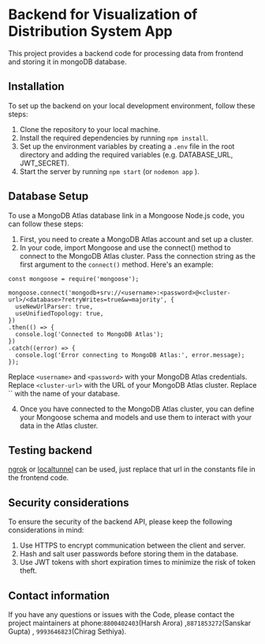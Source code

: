 # Backend for Visualization of Distribution System App

This project provides a backend code for processing data from frontend and storing it in mongoDB database.

## Installation 

To set up the backend on your local development environment, follow these steps:

1. Clone the repository to your local machine.
2. Install the required dependencies by running `npm install`.
3. Set up the environment variables by creating a `.env` file in the root directory and adding the required variables (e.g. DATABASE_URL, JWT_SECRET).
4. Start the server by running `npm start` (or `nodemon app` ).

## Database Setup

To use a MongoDB Atlas database link in a Mongoose Node.js code, you can follow these steps:

1. First, you need to create a MongoDB Atlas account and set up a cluster.
2. In your code, import Mongoose and use the connect() method to connect to the MongoDB Atlas cluster. Pass the connection string as the first argument to the `connect()` method. Here's an example:

```
const mongoose = require('mongoose');

mongoose.connect('mongodb+srv://<username>:<password>@<cluster-url>/<database>?retryWrites=true&w=majority', {
  useNewUrlParser: true,
  useUnifiedTopology: true,
})
.then(() => {
  console.log('Connected to MongoDB Atlas');
})
.catch((error) => {
  console.log('Error connecting to MongoDB Atlas:', error.message);
});

```

Replace `<username>` and `<password>` with your MongoDB Atlas credentials. Replace `<cluster-url>` with the URL of your MongoDB Atlas cluster. Replace `` with the name of your database.

4. Once you have connected to the MongoDB Atlas cluster, you can define your Mongoose schema and models and use them to interact with your data in the Atlas cluster.

## Testing backend
[ngrok](https://ngrok.com/docs/) or [localtunnel](https://theboroer.github.io/localtunnel-www/) can be used, just replace that url in the constants file in the frontend code.
## Security considerations

To ensure the security of the backend API, please keep the following considerations in mind:

1. Use HTTPS to encrypt communication between the client and server.
2. Hash and salt user passwords before storing them in the database.
3. Use JWT tokens with short expiration times to minimize the risk of token theft.

## Contact information
If you have any questions or issues with the Code, please contact the project maintainers at phone:`8800402403`(Harsh Arora) ,`8871853272`(Sanskar Gupta) , `9993646823`(Chirag Sethiya).